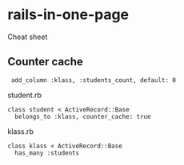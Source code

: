 # rails-in-one-page
Cheat sheet
## Counter cache


``` add_column :klass, :students_count, default: 0```

student.rb

    class student < ActiveRecord::Base
      belongs_to :klass, counter_cache: true

klass.rb

    class klass < ActiveRecord::Base
      has_many :students



